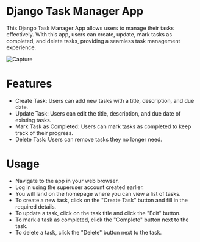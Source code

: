 # Django Task Manager App
This Django Task Manager App allows users to manage their tasks effectively. With this app, users can create, update, mark tasks as completed, and delete tasks, providing a seamless task management experience.

![Capture](https://github.com/NirajPatel07/django-to-do-app/assets/66070865/2b2d41da-5fc9-4c24-a9ee-8ae1168f2922)

# Features
* Create Task: Users can add new tasks with a title, description, and due date.
* Update Task: Users can edit the title, description, and due date of existing tasks.
* Mark Task as Completed: Users can mark tasks as completed to keep track of their progress.
* Delete Task: Users can remove tasks they no longer need.

# Usage
* Navigate to the app in your web browser.
* Log in using the superuser account created earlier.
* You will land on the homepage where you can view a list of tasks.
* To create a new task, click on the "Create Task" button and fill in the required details.
* To update a task, click on the task title and click the "Edit" button.
* To mark a task as completed, click the "Complete" button next to the task.
* To delete a task, click the "Delete" button next to the task.
